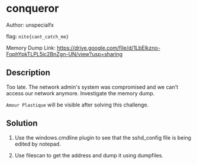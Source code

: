 # conqueror

Author: unspecialfx

flag: `nite{cant_catch_me}`

Memory Dump Link: <https://drive.google.com/file/d/1LbElkzno-FophYpkTLPL5ic2BnZgn-UN/view?usp=sharing>

## Description

Too late. The network admin's system was compromised and we can't access our network anymore. Investigate the memory dump.

`Amour Plastique` will be visible after solving this challenge.

## Solution

1. Use the windows.cmdline plugin to see that the sshd_config file is being edited by notepad.

2. Use filescan to get the address and dump it using dumpfiles.
